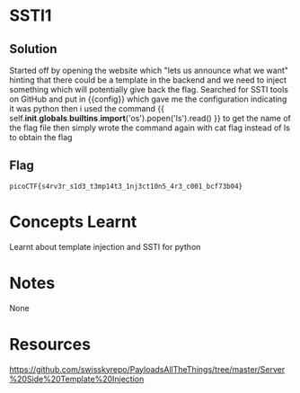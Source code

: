 # SSTI1

## Solution
Started off by opening the website which "lets us announce what we want"
hinting that there could be a template in the backend and we need to inject
something which will potentially give back the flag. Searched for SSTI tools
on GitHub and put in {{config}} which gave me the configuration indicating it 
was python then i used the command {{ self.__init__.__globals__.__builtins__.__import__('os').popen('ls').read() }} to get the name of the flag file then
simply wrote the command again with cat flag instead of ls to obtain the flag



## Flag
```
picoCTF{s4rv3r_s1d3_t3mp14t3_1nj3ct10n5_4r3_c001_bcf73b04}
```

# Concepts Learnt
Learnt about template injection and SSTI for python



# Notes
None


# Resources
https://github.com/swisskyrepo/PayloadsAllTheThings/tree/master/Server%20Side%20Template%20Injection
